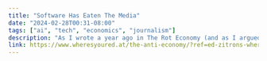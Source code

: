 ```yaml
---
title: "Software Has Eaten The Media"
date: "2024-02-28T00:31-08:00"
tags: ["ai", "tech", "economics", "journalism"]
description: "As I wrote a year ago in The Rot Economy (and as I argued on the first episode of my podcast Better Offline), I believe that both public and private markets have become decoupled from the concept of `good business,` ruled instead by a hunger for the eternal growth of"
link: https://www.wheresyoured.at/the-anti-economy/?ref=ed-zitrons-wheres-your-ed-at-newsletter
---
```

